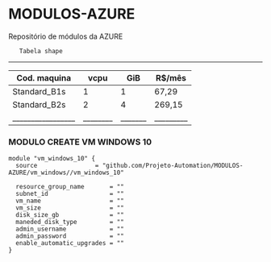 # MODULOS-AZURE
Repositório de módulos da AZURE

       Tabela shape
 ______________________________________________
 |  Cod. maquina   |  vcpu  |  GiB  |  R$/mês |
 | --------------- |------- | ----- | ------- |
 | Standard_B1s    | 1      | 1     |  67,29  |
 | Standard_B2s    | 2      | 4     | 269,15  |
 |_________________|________|_______|_________|

### MODULO CREATE VM WINDOWS 10
```
module "vm_windows_10" {
  source                = "github.com/Projeto-Automation/MODULOS-AZURE/vm_windows//vm_windows_10"

  resource_group_name       = ""
  subnet_id                 = ""
  vm_name                   = ""
  vm_size                   = ""
  disk_size_gb              = ""
  maneded_disk_type         = ""
  admin_username            = ""
  admin_password            = ""
  enable_automatic_upgrades = ""
}
```